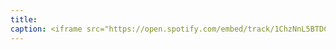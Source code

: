 ```yaml
---
title: 
caption: <iframe src="https://open.spotify.com/embed/track/1ChzNnL5BTDCDYQHxrT1l9" width="100%" height="80" frameBorder="0" allowtransparency="true" allow="encrypted-media"></iframe>
---
```

